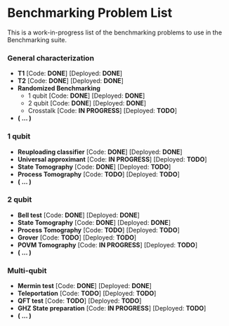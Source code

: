 # Benchmarking Problem List

This is a work-in-progress list of the benchmarking problems to use in the Benchmarking suite.

### General characterization

- **T1** [Code: **DONE**] [Deployed: **DONE**]
- **T2** [Code: **DONE**] [Deployed: **DONE**]
- **Randomized Benchmarking**
   - 1 qubit [Code: **DONE**] [Deployed: **DONE**]
   - 2 qubit [Code: **DONE**] [Deployed: **DONE**]
   - Crosstalk [Code: **IN PROGRESS**] [Deployed: **TODO**]
- **( ... )**

### 1 qubit

- **Reuploading classifier** [Code: **DONE**] [Deployed: **DONE**]
- **Universal approximant** [Code: **IN PROGRESS**] [Deployed: **TODO**]
- **State Tomography** [Code: **DONE**] [Deployed: **TODO**]
- **Process Tomography** [Code: **TODO**] [Deployed: **TODO**]
- **( ... )**


### 2 qubit

- **Bell test** [Code: **DONE**] [Deployed: **DONE**]
- **State Tomography** [Code: **DONE**] [Deployed: **DONE**]
- **Process Tomography** [Code: **TODO**] [Deployed: **TODO**]
- **Grover** [Code: **TODO**] [Deployed: **TODO**]
- **POVM Tomography** [Code: **IN PROGRESS**] [Deployed: **TODO**]
- **( ... )**

### Multi-qubit

- **Mermin test** [Code: **DONE**] [Deployed: **DONE**]
- **Teleportation** [Code: **TODO**] [Deployed: **TODO**]
- **QFT test** [Code: **TODO**] [Deployed: **TODO**]
- **GHZ State preparation** [Code: **IN PROGRESS**] [Deployed: **TODO**]
- **( ... )**



